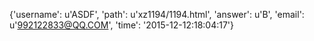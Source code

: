 {'username': u'ASDF', 'path': u'xz1194/1194.html', 'answer': u'B', 'email': u'992122833@QQ.COM', 'time': '2015-12-12:18:04:17'}